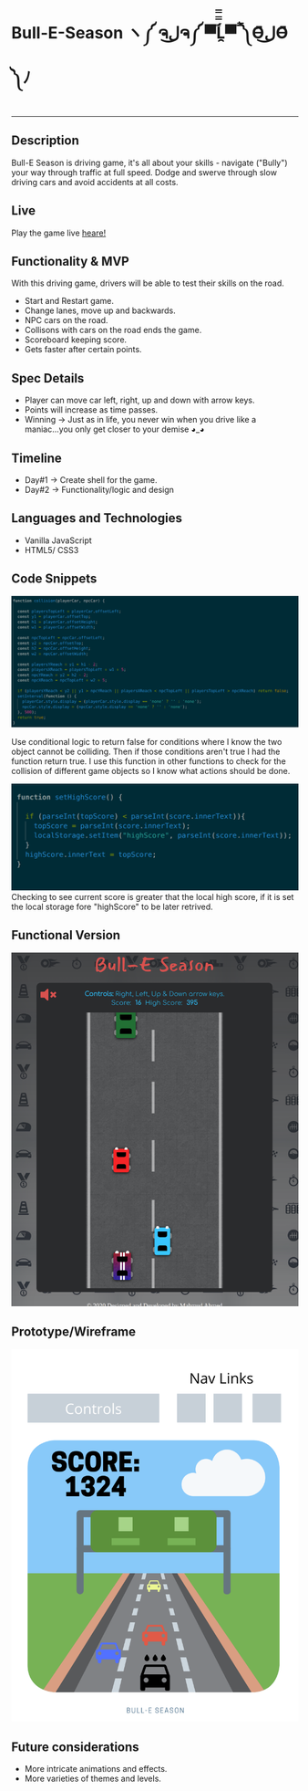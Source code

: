 # Bull-E-Season ヽ༼ ຈل͜ຈ༼ ▀̿̿Ĺ̯̿̿▀̿ ̿༽Ɵ͆ل͜Ɵ͆ ༽ﾉ
***

## Description
Bull-E Season is driving game, it's all about your skills - navigate ("Bully") your way through traffic at full speed. 
Dodge and swerve through slow driving cars and avoid accidents at all costs. 


## Live
Play the game live [heare!](http://127.0.0.1:5500/index.html)
## Functionality & MVP
With this driving game, drivers will be able to test their skills on the road. 

* Start and Restart game.
* Change lanes, move up and backwards.
* NPC cars on the road.
* Collisons with cars on the road ends the game.
* Scoreboard keeping score. 
* Gets faster after certain points. 


## Spec Details
* Player can move car left, right, up and down with arrow keys. 
* Points will increase as time passes. 
* Winning -> Just as in life, you never win when you drive like a maniac...you only get closer to your demise 
◕_◕

## Timeline
* Day#1 -> Create shell for the game. 
* Day#2 -> Functionality/logic and design


## Languages and Technologies

* Vanilla JavaScript
* HTML5/ CSS3

## Code Snippets
![collision_function](https://github.com/MahmudAhmed/Bull-E-Season/blob/master/dist/collision.png)

Use conditional logic to return false for conditions where I know the two object cannot be colliding. Then if those conditions aren't true I had the function return true. I use this function in other functions to check for the collision of different game objects so I know what actions should be done.

![storeing_data_locally](https://github.com/MahmudAhmed/Bull-E-Season/blob/master/dist/settingLocalHighScore.png)
Checking to see current score is greater that the local high score, if it is set the local storage fore "highScore" to be later retrived. 

## Functional Version
![Design](https://github.com/MahmudAhmed/Bull-E-Season/blob/master/dist/final.png)


## Prototype/Wireframe
![Wireframe](https://github.com/MahmudAhmed/Bull-E-Season/blob/master/Bull-E%20Season.png)

## Future considerations

* More intricate animations and effects.
* More varieties of themes and levels.
